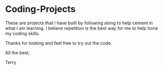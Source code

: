# Coding-Projects

These are projects that I have built by following along to help cement in what I am learning. I believe repetition is the best way for me to help hone my coding skills. 

Thanks for looking and feel free to try out the code.

All the best,

Terry
